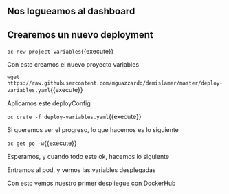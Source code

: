 ## Nos logueamos al dashboard 

## Crearemos un nuevo deployment

``oc new-project variables``{{execute}}

Con esto creamos el nuevo proyecto variables

`wget https://raw.githubusercontent.com/mguazzardo/demislamer/master/deploy-variables.yaml`{{execute}}

Aplicamos este deployConfig

``oc crete -f deploy-variables.yaml``{{execute}}

Si queremos ver el progreso, lo que hacemos es lo siguiente

``oc get po -w``{{execute}}

Esperamos, y cuando todo este ok, hacemos lo siguiente

Entramos al pod, y vemos las variables desplegadas


Con esto vemos nuestro primer despliegue con DockerHub
